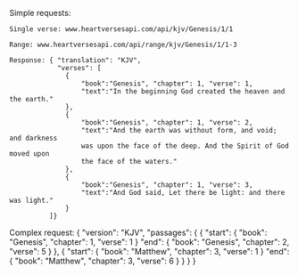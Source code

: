 Simple requests:

    Single verse: www.heartversesapi.com/api/kjv/Genesis/1/1

    Range: www.heartversesapi.com/api/range/kjv/Genesis/1/1-3

    Response: { "translation": "KJV",
                "verses": [
                  {
                      "book":"Genesis", "chapter": 1, "verse": 1,
                      "text":"In the beginning God created the heaven and the earth."
                  },
                  {
                      "book":"Genesis", "chapter": 1, "verse": 2,
                      "text":"And the earth was without form, and void; and darkness
                      was upon the face of the deep. And the Spirit of God moved upon
                      the face of the waters."
                  },
                  {
                      "book":"Genesis", "chapter": 1, "verse": 3,
                      "text":"And God said, Let there be light: and there was light."
                  }
              ]}

Complex request:
            {
                "version": "KJV",
                "passages": {
                      {
                          "start": { "book": "Genesis", "chapter": 1, "verse": 1 }
                          "end": { "book": "Genesis", "chapter": 2, "verse": 5 }
                      },
                      {
                          "start": { "book": "Matthew", "chapter": 3, "verse": 1 }
                          "end": { "book": "Matthew", "chapter": 3, "verse": 6 }
                      }
                }
            }
